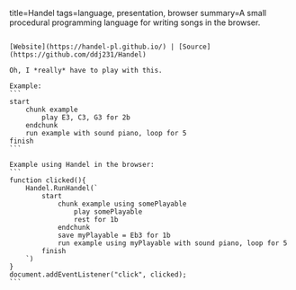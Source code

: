 title=Handel
tags=language, presentation, browser
summary=A small procedural programming language for writing songs in the browser.
~~~~~~

[Website](https://handel-pl.github.io/) | [Source](https://github.com/ddj231/Handel)

Oh, I *really* have to play with this.

Example:
```
start
    chunk example 
        play E3, C3, G3 for 2b
    endchunk
    run example with sound piano, loop for 5 
finish
```

Example using Handel in the browser:
```
function clicked(){
    Handel.RunHandel(`
        start
            chunk example using somePlayable 
                play somePlayable 
                rest for 1b
            endchunk
            save myPlayable = Eb3 for 1b
            run example using myPlayable with sound piano, loop for 5 
        finish
    `)
}
document.addEventListener("click", clicked);
```

